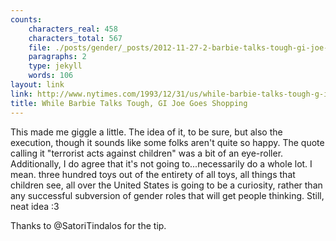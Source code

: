 ```yaml
---
counts:
    characters_real: 458
    characters_total: 567
    file: ./posts/gender/_posts/2012-11-27-2-barbie-talks-tough-gi-joe-goes-shopping.markdown
    paragraphs: 2
    type: jekyll
    words: 106
layout: link
link: http://www.nytimes.com/1993/12/31/us/while-barbie-talks-tough-g-i-joe-goes-shopping.html
title: While Barbie Talks Tough, GI Joe Goes Shopping
---
```


This made me giggle a little.  The idea of it, to be sure, but also the execution, though it sounds like some folks aren't quite so happy.  The quote calling it "terrorist acts against children" was a bit of an eye-roller.  Additionally, I do agree that it's not going to...necessarily do a whole lot.  I mean. three hundred toys out of the entirety of all toys, all things that children see, all over the United States is going to be a curiosity, rather than any successful subversion of gender roles that will get people thinking.  Still, neat idea :3

Thanks to @SatoriTindalos for the tip.

